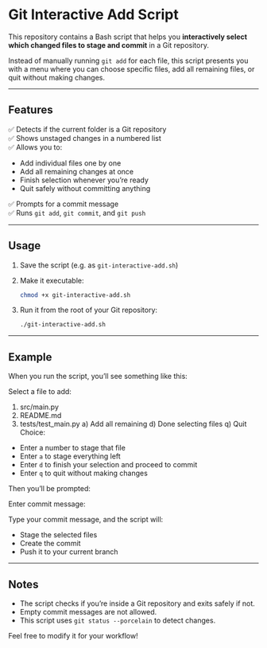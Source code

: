 # Git Interactive Add Script

This repository contains a Bash script that helps you **interactively select which changed files to stage and commit** in a Git repository.

Instead of manually running `git add` for each file, this script presents you with a menu where you can choose specific files, add all remaining files, or quit without making changes.

---

## Features

✅ Detects if the current folder is a Git repository  
✅ Shows unstaged changes in a numbered list  
✅ Allows you to:
- Add individual files one by one
- Add all remaining changes at once
- Finish selection whenever you’re ready
- Quit safely without committing anything

✅ Prompts for a commit message  
✅ Runs `git add`, `git commit`, and `git push`

---

## Usage

1. Save the script (e.g. as `git-interactive-add.sh`)  
2. Make it executable:

    ```bash
    chmod +x git-interactive-add.sh
    ```

3. Run it from the root of your Git repository:

    ```bash
    ./git-interactive-add.sh
    ```

---

## Example

When you run the script, you’ll see something like this:

Select a file to add:
1) src/main.py
2) README.md
3) tests/test_main.py
a) Add all remaining
d) Done selecting files
q) Quit
Choice:


- Enter a number to stage that file  
- Enter `a` to stage everything left  
- Enter `d` to finish your selection and proceed to commit  
- Enter `q` to quit without making changes  

Then you’ll be prompted:

Enter commit message:

Type your commit message, and the script will:

- Stage the selected files
- Create the commit
- Push it to your current branch

---

## Notes

- The script checks if you’re inside a Git repository and exits safely if not.
- Empty commit messages are not allowed.
- This script uses `git status --porcelain` to detect changes.

Feel free to modify it for your workflow!

